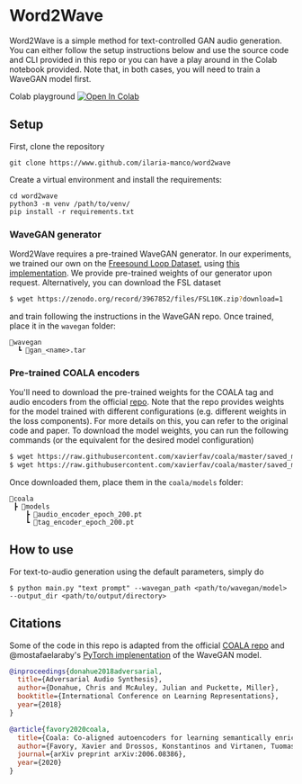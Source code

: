 # Word2Wave

Word2Wave is a simple method for text-controlled GAN audio generation. You can either follow the setup instructions below and use the source code and CLI provided in this repo or you can have a play around in the Colab notebook provided. Note that, in both cases, you will need to train a WaveGAN model first.

Colab playground [![Open In Colab](https://colab.research.google.com/assets/colab-badge.svg)](https://colab.research.google.com/)

## Setup

First, clone the repository
```clone
git clone https://www.github.com/ilaria-manco/word2wave
```

Create a virtual environment and install the requirements:
```setup
cd word2wave
python3 -m venv /path/to/venv/
pip install -r requirements.txt
```

### WaveGAN generator
Word2Wave requires a pre-trained WaveGAN generator. In our experiments, we trained our own on the [Freesound Loop Dataset](https://zenodo.org/record/3967852#.YIlF931KhhE), using [this implementation](https://github.com/mostafaelaraby/wavegan-pytorch). We provide pre-trained weights of our generator upon request. Alternatively, you can download the FSL dataset 

```bash
$ wget https://zenodo.org/record/3967852/files/FSL10K.zip?download=1
```

and train following the instructions in the WaveGAN repo. Once trained, place it in the `wavegan` folder:

```
📂wavegan
  ┗ 📜gan_<name>.tar
```

### Pre-trained COALA encoders
You'll need to download the pre-trained weights for the COALA tag and audio encoders from the official [repo](https://github.com/xavierfav/coala). Note that the repo provides weights for the model trained with different configurations (e.g. different weights in the loss components). For more details on this, you can refer to the original code and paper. To download the model weights, you can run the following commands (or the equivalent for the desired model configuration)

```bash
$ wget https://raw.githubusercontent.com/xavierfav/coala/master/saved_models/dual_ae_c/audio_encoder_epoch_200.pt
$ wget https://raw.githubusercontent.com/xavierfav/coala/master/saved_models/dual_ae_c/tag_encoder_epoch_200.pt
```

Once downloaded them, place them in the `coala/models` folder:
```
📂coala
 ┣ 📂models
    ┣ 📜audio_encoder_epoch_200.pt
    ┗ 📜tag_encoder_epoch_200.pt
```

## How to use
For text-to-audio generation using the default parameters, simply do

```
$ python main.py "text prompt" --wavegan_path <path/to/wavegan/model> --output_dir <path/to/output/directory>
```

## Citations
Some of the code in this repo is adapted from the official [COALA repo](https://github.com/xavierfav/coala) and @mostafaelaraby's [PyTorch implenentation](https://github.com/mostafaelaraby/wavegan-pytorch) of the WaveGAN model. 

```bibtex
@inproceedings{donahue2018adversarial,
  title={Adversarial Audio Synthesis},
  author={Donahue, Chris and McAuley, Julian and Puckette, Miller},
  booktitle={International Conference on Learning Representations},
  year={2018}
}
```

```bibtex
@article{favory2020coala,
  title={Coala: Co-aligned autoencoders for learning semantically enriched audio representations},
  author={Favory, Xavier and Drossos, Konstantinos and Virtanen, Tuomas and Serra, Xavier},
  journal={arXiv preprint arXiv:2006.08386},
  year={2020}
}
```
